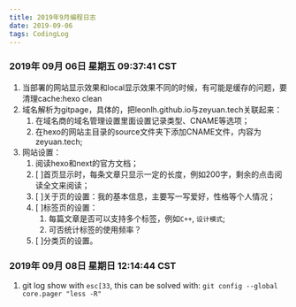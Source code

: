 ```yaml
---
title: 2019年9月编程日志
date: 2019-09-06
tags: CodingLog
---
```

### 2019年 09月 06日 星期五 09:37:41 CST

1. 当部署的网站显示效果和local显示效果不同的时候，有可能是缓存的问题，要清理cache:hexo clean
2. 域名解析为gitpage，具体的，把leonlh.github.io与zeyuan.tech关联起来：
	1. 在域名商的域名管理设置里面设置记录类型、CNAME等选项；
    2. 在hexo的网站主目录的source文件夹下添加CNAME文件，内容为zeyuan.tech;
3. 网站设置：
	1. 阅读hexo和next的官方文档；
	2. [ ]首页显示时，每条文章只显示一定的长度，例如200字，剩余的点击阅读全文来阅读；
	3. [ ]关于页的设置：我的基本信息，主要写一写爱好，性格等个人情况；
	4. [ ]标签页的设置：
	   1. 每篇文章是否可以支持多个标签，例如`C++`, `设计模式`;
	   2. 可否统计标签的使用频率？
	5. [ ]分类页的设置。


### 2019年 09月 08日 星期日 12:14:44 CST

1. git log show with `esc[33`, this can be solved with:
	`git config --global core.pager "less -R"`
